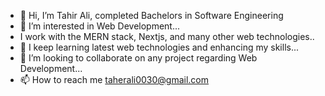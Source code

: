 - 👋 Hi, I’m Tahir Ali, completed Bachelors in Software Engineering
- 👀 I’m interested in Web Development...
- I work with the MERN stack, Nextjs, and many other web technologies..
- 🌱 I keep learning latest web technologies and enhancing my skills...
- 💞️ I’m looking to collaborate on any project regarding Web Development...
- 📫 How to reach me taherali0030@gmail.com

<!---
tahir-ali30/tahir-ali30 is a ✨ special ✨ repository because its `README.md` (this file) appears on your GitHub profile.
You can click the Preview link to take a look at your changes.
--->
